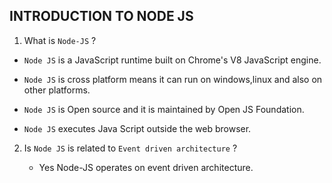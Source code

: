 ## INTRODUCTION TO NODE JS

1. What is `Node-JS` ?

  - `Node JS` is a JavaScript runtime built on Chrome's V8 JavaScript engine.

  - `Node JS`  is cross platform means it can run on windows,linux and also on other platforms.

  - `Node JS` is Open source and it is maintained by Open JS Foundation.

  - `Node JS` executes Java Script outside the web browser.

 2. Is `Node JS` is related to `Event driven architecture` ?

    - Yes Node-JS operates on event driven architecture.    
  

